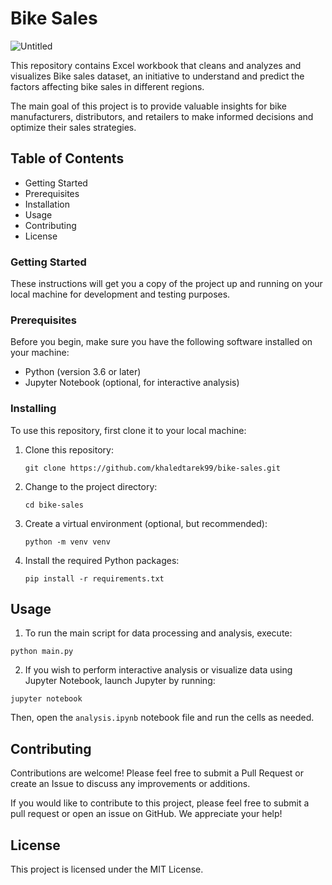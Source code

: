 # Bike Sales
![Untitled](https://user-images.githubusercontent.com/53887110/231561078-99d47982-e00a-4a5d-97ff-6f0950d07cf0.png)

This repository contains Excel workbook that cleans and analyzes and visualizes Bike sales dataset, an initiative to understand and predict the factors affecting bike sales in different regions.

The main goal of this project is to provide valuable insights for bike manufacturers, distributors, and retailers to make informed decisions and optimize their sales strategies.


## Table of Contents
* Getting Started
* Prerequisites
* Installation
* Usage
* Contributing
* License

### Getting Started
These instructions will get you a copy of the project up and running on your local machine for development and testing purposes.
### Prerequisites
Before you begin, make sure you have the following software installed on your machine:
   * Python (version 3.6 or later)
   * Jupyter Notebook (optional, for interactive analysis)
   
### Installing

To use this repository, first clone it to your local machine:
1. Clone this repository:
   ```
   git clone https://github.com/khaledtarek99/bike-sales.git
   ```
2. Change to the project directory:
   ```
   cd bike-sales
   ```
3. Create a virtual environment (optional, but recommended):
   ```
   python -m venv venv
   ```
4. Install the required Python packages:
   ```
   pip install -r requirements.txt
   ```
## Usage   
1. To run the main script for data processing and analysis, execute:
  ```
  python main.py
  ```
2. If you wish to perform interactive analysis or visualize data using Jupyter Notebook, launch Jupyter by running:
  ```
  jupyter notebook
  ```  
Then, open the `analysis.ipynb` notebook file and run the cells as needed.
## Contributing
Contributions are welcome! Please feel free to submit a Pull Request or create an Issue to discuss any improvements or additions.

If you would like to contribute to this project, please feel free to submit a pull request or open an issue on GitHub. We appreciate your help!
## License

This project is licensed under the MIT License.

